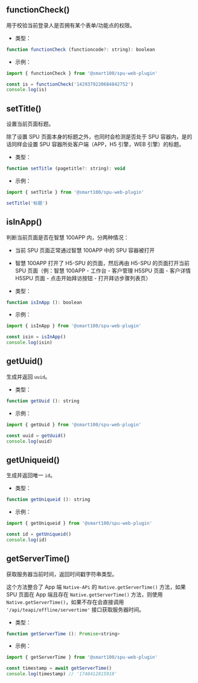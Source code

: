 ## functionCheck()

用于校验当前登录人是否拥有某个表单/功能点的权限。

- 类型：

```js
function functionCheck (functioncode?: string): boolean
```

- 示例：

```js
import { functionCheck } from '@smart100/spu-web-plugin'

const is = functionCheck('1429379220684842752')
console.log(is)
```

## setTitle()

设置当前页面标题。

除了设置 SPU 页面本身的标题之外，也同时会检测是否处于 SPU 容器内，是的话同样会设置 SPU 容器所处客户端（APP，H5 引擎，WEB 引擎）的标题。

- 类型：

```js
function setTitle (pagetitle?: string): void
```

- 示例：

```js
import { setTitle } from '@smart100/spu-web-plugin'

setTitle('标题')
```

## isInApp()

判断当前页面是否在智慧 100APP 内，分两种情况：

- 当前 SPU 页面正常通过智慧 100APP 中的 SPU 容器被打开
- 智慧 100APP 打开了 H5-SPU 的页面，然后再由 H5-SPU 的页面打开当前 SPU 页面（例：智慧 100APP - 工作台 - 客户管理 H5SPU 页面 - 客户详情 H5SPU 页面 - 点击开始拜访按钮 - 打开拜访步骤列表页）

- 类型：

```js
function isInApp (): boolean
```

- 示例：

```js
import { isInApp } from '@smart100/spu-web-plugin'

const isin = isInApp()
console.log(isin)
```

## getUuid()

生成并返回 `uuid`。

- 类型：

```js
function getUuid (): string
```

- 示例：

```js
import { getUuid } from '@smart100/spu-web-plugin'

const uuid = getUuid()
console.log(uuid)
```

## getUniqueid()

生成并返回唯一 `id`。

- 类型：

```js
function getUniqueid (): string
```

- 示例：

```js
import { getUniqueid } from '@smart100/spu-web-plugin'

const id = getUniqueid()
console.log(id)
```

## getServerTime()

获取服务器当前时间，返回时间戳字符串类型。

这个方法整合了 App 端 `Native-APi` 的 `Native.getServerTime()` 方法，如果 SPU 页面在 App 端且存在 `Native.getServerTime()` 方法，则使用 `Native.getServerTime()`，如果不存在会直接调用 `'/api/teapi/offline/servertime'` 接口获取服务器时间。

- 类型：

```js
function getServerTime (): Promise<string>
```

- 示例：

```js
import { getServerTime } from '@smart100/spu-web-plugin'

const timestamp = await getServerTime()
console.log(timestamp) // '1748412815918'
```